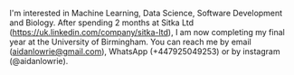 I'm interested in Machine Learning, Data Science, Software Development and Biology. After spending 2 months at Sitka Ltd (https://uk.linkedin.com/company/sitka-ltd), I am now completing my final year at the University of Birmingham.
You can reach me by email (aidanlowrie@gmail.com), WhatsApp (+447925049253) or by instagram (@aidanlowrie).
